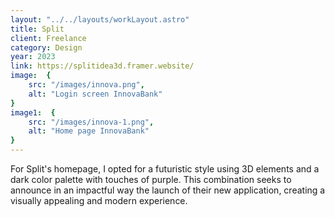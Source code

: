 ```yaml
---
layout: "../../layouts/workLayout.astro"
title: Split
client: Freelance
category: Design
year: 2023
link: https://splitidea3d.framer.website/
image:  {
    src: "/images/innova.png",
    alt: "Login screen InnovaBank"
}
image1:  {
    src: "/images/innova-1.png",
    alt: "Home page InnovaBank"
}
---
```


For Split's homepage, I opted for a futuristic style using 3D elements and a dark color palette with touches of purple. This combination seeks to announce in an impactful way the launch of their new application, creating a visually appealing and modern experience.